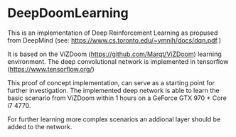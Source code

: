# DeepDoomLearning

This is an implementation of Deep Reinforcement Learning as propused from DeepMind 
(see: https://www.cs.toronto.edu/~vmnih/docs/dqn.pdf.)

It is based on the ViZDoom (https://github.com/Marqt/ViZDoom) learning environment. The deep convolutional network is implemented in tensorflow (https://www.tensorflow.org/)

This proof of concept implementation, can serve as a starting point for further investigation. The implemented deep network is able to learn the basic scenario from ViZDoom within 1 hours on a GeForce GTX 970 + Core i7 4770.

For further learning more complex scenarios an addional layer should be added to the network.
